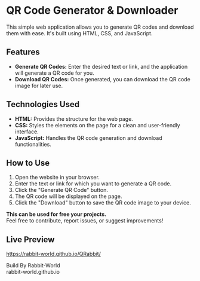 # QR Code Generator & Downloader

This simple web application allows you to generate QR codes and download them with ease. It's built using HTML, CSS, and JavaScript.

## Features

- **Generate QR Codes:** Enter the desired text or link, and the application will generate a QR code for you.
- **Download QR Codes:** Once generated, you can download the QR code image for later use.

## Technologies Used

- **HTML:** Provides the structure for the web page.
- **CSS:** Styles the elements on the page for a clean and user-friendly interface.
- **JavaScript:** Handles the QR code generation and download functionalities.

## How to Use

1. Open the website in your browser.
2. Enter the text or link for which you want to generate a QR code.
3. Click the "Generate QR Code" button.
4. The QR code will be displayed on the page.
5. Click the "Download" button to save the QR code image to your device.

**This can be used for free your projects.**<br/>
Feel free to contribute, report issues, or suggest improvements!

## Live Preview

https://rabbit-world.github.io/QRabbit/



Build By Rabbit-World<br/>
rabbit-world.github.io
